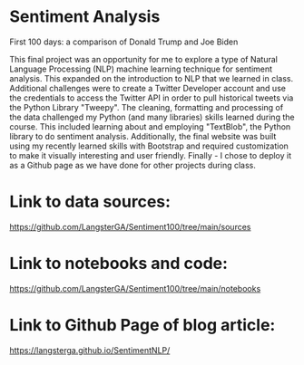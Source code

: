 # Sentiment Analysis
First 100 days: a comparison of Donald Trump and Joe Biden

This final project was an opportunity for me to explore a type of Natural Language Processing (NLP) machine learning technique for sentiment analysis. This expanded on the introduction to NLP that we learned in class. Additional challenges were to create a Twitter Developer account and use the credentials to access the Twitter API in order to pull historical tweets via the Python Library "Tweepy". The cleaning, formatting and processing of the data challenged my Python (and many libraries) skills learned during the course. This included learning about and employing "TextBlob", the Python library to do sentiment analysis. Additionally, the final website was built using my recently learned skills with Bootstrap and required customization to make it visually interesting and user friendly. Finally - I chose to deploy it as a Github page as we have done for other projects during class.

# Link to data sources:
https://github.com/LangsterGA/Sentiment100/tree/main/sources

# Link to notebooks and code:
https://github.com/LangsterGA/Sentiment100/tree/main/notebooks

# Link to Github Page of blog article: 
https://langsterga.github.io/SentimentNLP/

